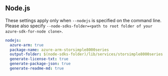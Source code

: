 ## Node.js

These settings apply only when `--nodejs` is specified on the command line.
Please also specify `--node-sdks-folder=<path to root folder of your azure-sdk-for-node clone>`.

``` yaml $(nodejs)
nodejs:
  azure-arm: true
  package-name: azure-arm-storsimple8000series
  output-folder: $(node-sdks-folder)/lib/services/storsimple8000series
  generate-license-txt: true
  generate-package-json: true
  generate-readme-md: true
```
